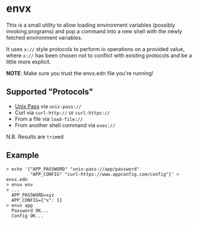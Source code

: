 # envx

This is a small utility to allow loading environment variables (possibly
invoking programs) and pop a command into a new shell with the newly fetched
environment variables.

It uses `x://` style protocols to perform io operations on a provided value,
where `x://` has been chosen not to conflict with existing protocols and be a
little more explicit.

**NOTE**: Make sure you trust the envx.edn file you're running!

## Supported "Protocols"

 - [Unix Pass](https://www.passwordstore.org/) via `unix-pass://`
 - Curl via `curl-http://` or `curl-https://`
 - From a file via `load-file://`
 - From another shell command via `exec://`
 

 N.B. Results are `trim`ed

## Example

```
> echo '{"APP_PASSWORD" "unix-pass://app/password"
         "APP_CONFIG" "curl-https://www.appconfig.com/config"}' > envx.edn
> envx env
> ...
  APP_PASSWORD=xyz
  APP_CONFIG={"x": 1}
> envx app
  Password OK...
  Config OK...
```
